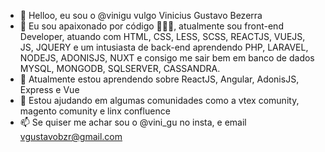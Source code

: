 - 👋 Helloo, eu sou o @vinigu vulgo Vinicius Gustavo Bezerra
- 👀 Eu sou apaixonado por código 🧑🏻‍💻, atualmente sou front-end Developer, atuando com HTML, CSS, LESS, SCSS, REACTJS, VUEJS, JS, JQUERY e um intusiasta de back-end aprendendo PHP, LARAVEL, NODEJS, ADONISJS, NUXT e consigo me sair bem em banco de dados MYSQL, MONGODB, SQLSERVER, CASSANDRA.
- 🌱 Atualmente estou aprendendo sobre ReactJS, Angular, AdonisJS, Express e Vue
- 💞️ Estou ajudando em algumas comunidades como a vtex comunity, magento comunity e linx confluence 
- 📫 Se quiser me achar sou o @vini_gu no insta, e email vgustavobzr@gmail.com 

<!---
vinigu/vinigu is a ✨ special ✨ repository because its `README.md` (this file) appears on your GitHub profile.
You can click the Preview link to take a look at your changes.
--->
